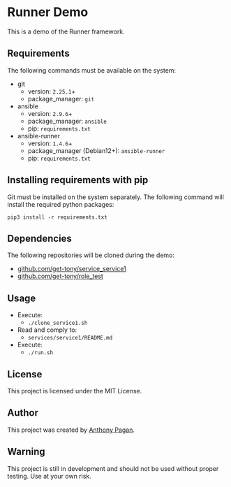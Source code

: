 # Runner Demo

This is a demo of the Runner framework.

## Requirements

The following commands must be available on the system:

- git
  - version: ```2.25.1```+
  - package_manager: ```git```
- ansible
  - version: ```2.9.6```+
  - package_manager: ```ansible```
  - pip: ```requirements.txt```
- ansible-runner
  - version: ```1.4.6```+
  - package_manager (Debian12+): ```ansible-runner```
  - pip: ```requirements.txt```

## Installing requirements with pip

Git must be installed on the system separately.
The following command will install the required python packages:

    pip3 install -r requirements.txt

## Dependencies

The following repositories will be cloned during the demo:

- [github.com/get-tony/service_service1](https://github.com/get-tony/service_service1)
- [github.com/get-tony/role_test](https://github.com/get-tony/role_test)

## Usage

- Execute:
  - ```./clone_service1.sh```
- Read and comply to:
  - ```services/service1/README.md```
- Execute:
  - ```./run.sh```

## License

This project is licensed under the MIT License.

## Author

This project was created by [Anthony Pagan](https://github.com/get-tony).

## Warning

This project is still in development and should not be used without proper testing.
Use at your own risk.
